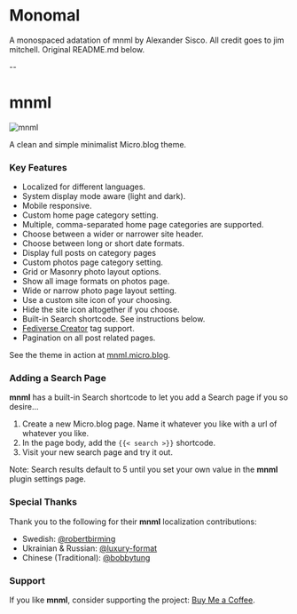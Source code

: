 # Monomal

A monospaced adatation of mnml by Alexander Sisco. All credit goes to jim mitchell. Original README.md below.

--

# mnml

![mnml](https://raw.githubusercontent.com/jimmitchell/mnml/main/icon.jpg)

A clean and simple minimalist Micro.blog theme.

### Key Features

- Localized for different languages.
- System display mode aware (light and dark).
- Mobile responsive.
- Custom home page category setting.
- Multiple, comma-separated home page categories are supported.
- Choose between a wider or narrower site header.
- Choose between long or short date formats.
- Display full posts on category pages
- Custom photos page category setting.
- Grid or Masonry photo layout options.
- Show all image formats on photos page.
- Wide or narrow photo page layout setting.
- Use a custom site icon of your choosing.
- Hide the site icon altogether if you choose.
- Built-in Search shortcode. See instructions below.
- [Fediverse Creator](https://blog.joinmastodon.org/2024/07/highlighting-journalism-on-mastodon/) tag support.
- Pagination on all post related pages.

See the theme in action at [mnml.micro.blog](https://mnml.micro.blog).

### Adding a Search Page

**mnml** has a built-in Search shortcode to let you add a Search page if you so desire...

1. Create a new Micro.blog page. Name it whatever you like with a url of whatever you like.
2. In the page body, add the ``{{< search >}}`` shortcode.
3. Visit your new search page and try it out.

Note: Search results default to 5 until you set your own value in the **mnml** plugin settings page.

### Special Thanks

Thank you to the following for their **mnml** localization contributions:

- Swedish: [@robertbirming](https://github.com/robertbirming)
- Ukrainian & Russian: [@luxury-format](https://github.com/luxury-format)
- Chinese (Traditional): [@bobbytung](https://github.com/bobbytung)

### Support

If you like **mnml**, consider supporting the project: [Buy Me a Coffee](https://buymeacoffee.com/jim.mitchell).
